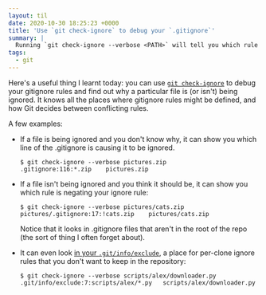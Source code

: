 ```yaml
---
layout: til
date: 2020-10-30 18:25:23 +0000
title: 'Use `git check-ignore` to debug your `.gitignore`'
summary: |
  Running `git check-ignore --verbose <PATH>` will tell you which rule applies to a given path, and where that rule is defined.
tags:
  - git
---
```


Here's a useful thing I learnt today: you can use [`git check-ignore`](https://git-scm.com/docs/git-check-ignore) to debug your gitignore rules and find out why a particular file is (or isn't) being ignored.
It knows all the places where gitignore rules might be defined, and how Git decides between conflicting rules.

A few examples:

*   If a file is being ignored and you don't know why, it can show you which line of the .gitignore is causing it to be ignored.

    ```
    $ git check-ignore --verbose pictures.zip
    .gitignore:116:*.zip	pictures.zip
    ```

*   If a file isn't being ignored and you think it should be, it can show you which rule is negating your ignore rule:

    ```
    $ git check-ignore --verbose pictures/cats.zip
    pictures/.gitignore:17:!cats.zip	pictures/cats.zip
    ```

    Notice that it looks in .gitignore files that aren't in the root of the repo (the sort of thing I often forget about).

*   It can even look [in your `.git/info/exclude`](/2015/git-info-exclude/), a place for per-clone ignore rules that you don't want to keep in the repository:

    ```
    $ git check-ignore --verbose scripts/alex/downloader.py
    .git/info/exclude:7:scripts/alex/*.py	scripts/alex/downloader.py
    ```
